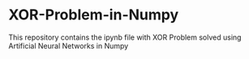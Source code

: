 # XOR-Problem-in-Numpy
This repository contains the ipynb file with XOR Problem solved using Artificial Neural Networks in Numpy
